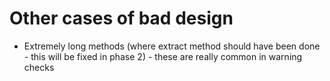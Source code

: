 # Other cases of bad design
- Extremely long methods (where extract method should have been done - this will be fixed in phase 2) - these are really common in warning checks
